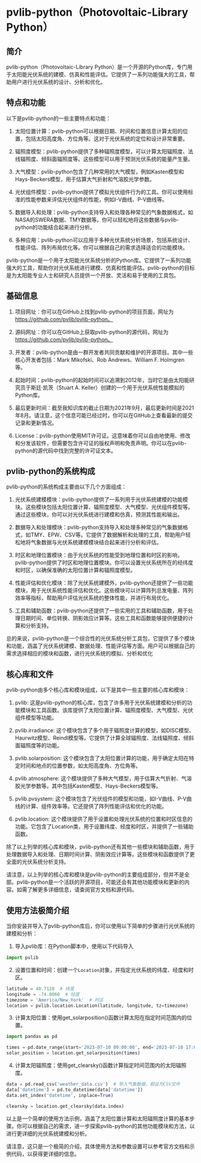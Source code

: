# pvlib-python（Photovoltaic-Library Python）

## 简介

pvlib-python（Photovoltaic-Library Python）是一个开源的Python库，专门用于太阳能光伏系统的建模、仿真和性能评估。它提供了一系列功能强大的工具，帮助用户进行光伏系统的设计、分析和优化。

## 特点和功能

以下是pvlib-python的一些主要特点和功能：

1. 太阳位置计算：pvlib-python可以根据日期、时间和位置信息计算太阳的位置，包括太阳高度角、方位角等。这对于光伏系统的定位和设计非常重要。

2. 辐照度模型：pvlib-python提供了多种辐照度模型，可以计算太阳辐照度、法线辐照度、倾斜面辐照度等。这些模型可以用于预测光伏系统的能量产生量。

3. 大气模型：pvlib-python包含了几种常用的大气模型，例如Kasten模型和Hays-Beckers模型，用于估算大气折射和气溶胶光学参数。

4. 光伏组件模型：pvlib-python提供了模拟光伏组件行为的工具。你可以使用标准的性能参数来评估光伏组件的性能，例如I-V曲线、P-V曲线等。

5. 数据导入和处理：pvlib-python支持导入和处理各种常见的气象数据格式，如NASA的SWERA数据、TMY数据等。你可以轻松地将这些数据与pvlib-python的功能结合起来进行分析。

6. 多种应用：pvlib-python可以应用于多种光伏系统分析场景，包括系统设计、性能评估、阵列布局优化等。你可以根据自己的需求选择适合的功能模块。

pvlib-python是一个用于太阳能光伏系统分析的Python库。它提供了一系列功能强大的工具，帮助你对光伏系统进行建模、仿真和性能评估。pvlib-python的目标是为太阳能专业人士和研究人员提供一个开放、灵活和易于使用的工具包。

## 基础信息

1. 项目网址：你可以在GitHub上找到pvlib-python的项目页面，网址为 https://github.com/pvlib/pvlib-python。

2. 源码网址：你可以在GitHub上获取pvlib-python的源代码，网址为 https://github.com/pvlib/pvlib-python。

3. 开发者：pvlib-python是由一群开发者共同贡献和维护的开源项目。其中一些核心开发者包括：Mark Mikofski、Rob Andrews、William F. Holmgren等。

4. 起始时间：pvlib-python的起始时间可以追溯到2012年，当时它是由太阳能研究员于斯廷·凯茨（Stuart A. Keller）创建的一个用于光伏系统性能模拟的Python库。

5. 最后更新时间：截至我知识库的截止日期为2021年9月，最后更新时间是2021年8月。请注意，这个信息可能已经过时，你可以在GitHub上查看最新的提交记录和更新情况。

6. License：pvlib-python使用MIT许可证。这意味着你可以自由地使用、修改和分发该软件，但需要包含许可证的版权声明和免责声明。你可以在pvlib-python的源代码中找到完整的许可证文本。

## pvlib-python的系统构成


pvlib-python的系统构成主要由以下几个方面组成：

1. 光伏系统建模模块：pvlib-python提供了一系列用于光伏系统建模的功能模块。这些模块包括太阳位置计算、辐照度模型、大气模型、光伏组件模型等。通过这些模块，你可以对光伏系统进行建模和仿真，预测其性能和输出。

2. 数据导入和处理模块：pvlib-python支持导入和处理多种常见的气象数据格式，如TMY、EPW、CSV等。它提供了数据解析和处理的工具，帮助用户轻松地将气象数据与光伏系统建模模块结合起来进行分析和评估。

3. 时区和地理位置模块：由于光伏系统的性能受到地理位置和时区的影响，pvlib-python提供了时区和地理位置模块。你可以设置光伏系统所在的经纬度和时区，以确保准确的太阳位置计算和辐照度模型。

4. 性能评估和优化模块：除了光伏系统建模外，pvlib-python还提供了一些功能模块，用于光伏系统性能评估和优化。这些模块可以计算阵列总发电量、阵列效率等指标，帮助用户评估光伏系统的整体性能，并进行布局优化。

5. 工具和辅助函数：pvlib-python还提供了一些实用的工具和辅助函数，用于处理日期时间、单位转换、阴影效应计算等。这些工具和函数能够提供便捷的计算和分析支持。

总的来说，pvlib-python是一个综合性的光伏系统分析工具包，它提供了多个模块和功能，涵盖了光伏系统建模、数据处理、性能评估等方面。用户可以根据自己的需求选择相应的模块和函数，进行光伏系统的模拟、分析和优化

## 核心库和文件

pvlib-python由多个核心库和模块组成，以下是其中一些主要的核心库和模块：

1. pvlib: 这是pvlib-python的核心库，包含了许多用于光伏系统建模和分析的功能模块和工具函数。该库提供了太阳位置计算、辐照度模型、大气模型、光伏组件模型等功能。

2. pvlib.irradiance: 这个模块包含了多个用于辐照度计算的模型，如DISC模型、Haurwitz模型、Reindl模型等。它提供了计算全球辐照度、法线辐照度、倾斜面辐照度等的功能。

3. pvlib.solarposition: 这个模块包含了太阳位置计算的功能，用于确定太阳在特定时间和地点的位置参数，如太阳高度角、方位角等。

4. pvlib.atmosphere: 这个模块提供了多种大气模型，用于估算大气折射、气溶胶光学参数等。其中包括Kasten模型、Hays-Beckers模型等。

5. pvlib.pvsystem: 这个模块包含了光伏组件的模型和功能，如I-V曲线、P-V曲线的计算、组件效率等。它还提供了阵列性能评估和优化的功能。

6. pvlib.location: 这个模块提供了用于设置和处理光伏系统的位置和时区信息的功能。它包含了Location类，用于设置纬度、经度和时区，并提供了一些辅助函数。

除了以上列举的核心库和模块，pvlib-python还有其他一些模块和辅助函数，用于处理数据导入和处理、日期时间计算、阴影效应计算等。这些模块和函数提供了更全面的光伏系统分析支持。

请注意，以上列举的核心库和模块是pvlib-python的主要组成部分，但并不是全部。pvlib-python是一个活跃的开源项目，可能还会有其他功能模块和更新的内容。如需了解更多详细信息，请查阅官方文档和源代码。

## 使用方法极简介绍

当你安装并导入了pvlib-python库后，你可以使用以下简单的步骤进行光伏系统的建模和分析：

1. 导入pvlib库：在Python脚本中，使用以下代码导入
```python
import pvlib
```
2. 设置位置和时间：创建一个`Location`对象，并指定光伏系统的纬度、经度和时区。
```python
latitude = 40.7128  # 纬度
longitude = -74.0060  # 经度
timezone = 'America/New_York'  # 时区
location = pvlib.location.Location(latitude, longitude, tz=timezone)
```
3. 计算太阳位置：使用get_solarposition()函数计算太阳在指定时间范围内的位置。
```python
import pandas as pd

times = pd.date_range(start='2023-07-10 09:00:00', end='2023-07-10 17:00:00', freq='1h')  # 时间范围
solar_position = location.get_solarposition(times)
```
4. 计算太阳辐照度：使用get_clearsky()函数计算指定时间范围内的太阳辐照度。
```python
data = pd.read_csv('weather_data.csv')  # 导入气象数据，假设为CSV文件
data['datetime'] = pd.to_datetime(data['datetime'])
data.set_index('datetime', inplace=True)

clearsky = location.get_clearsky(data.index)
```
以上是一个简单的使用方法示例，涵盖了太阳位置计算和太阳辐照度计算的基本步骤。你可以根据自己的需求，进一步探索pvlib-python的其他功能模块和方法，以进行更详细的光伏系统建模和分析。

请注意，这只是一个极简的介绍，具体使用方法和参数设置可以参考官方文档和示例代码，以获得更详细的信息。